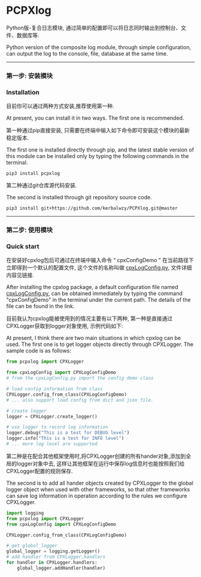 # PCPXlog
Python版-复合日志模块,  通过简单的配置即可以将日志同时输出到控制台、文件、数据库等.

Python version of the composite log module, through simple configuration, can output the log to the console, file, database at the same time.

-----

### 第一步: 安装模块

### Installation

目前你可以通过两种方式安装,推荐使用第一种.

At present, you can install it in two ways. The first one is recommended.

第一种通过pip直接安装, 只需要在终端中输入如下命令即可安装这个模块的最新稳定版本.

The first one is installed directly through pip, and the latest stable version of this module can be installed only by typing the following commands in the terminal.

```shell
pip3 install pcpxlog 
```

第二种通过git仓库源代码安装.

The second is installed through git repository source code.

```
pip3 install git+https://github.com/kerbalwzy/PCPXlog.git@master
```

----

### 第二步: 使用模块

### Quick start

在安装好cpxlog包后可通过在终端中输入命令 “ cpxConfigDemo ” 在当前路径下立即得到一个默认的配置文件, 这个文件的名称叫做 [cpxLogConfig.py](<https://github.com/kerbalwzy/PCPXlog/blob/master/pcpxlog/configDemo.py>), 文件详细内容见链接.

After installing the cpxlog package, a default configuration file named [cpxLogConfig.py](<https://github.com/kerbalwzy/PCPXlog/blob/master/pcpxlog/configDemo.py>), can be obtained immediately by typing the command "cpxConfigDemo" in the terminal under the current path. The details of the file can be found in the link.

目前我认为cpxlog能被使用到的情况主要有以下两种, 第一种是直接通过CPXLogger获取到logger对象使用, 示例代码如下:

At present, I think there are two main situations in which cpxlog can be used. The first one is to get logger objects directly through CPXLogger. The sample code is as follows:

```python
from pcpxlog import CPXLogger

from cpxLogConfig import CPXLogConfigDemo  
# from the cpxLogConfig.py import the config demo class

# load config information from class
CPXLogger.config_from_class(CPXLogConfigDemo)
# ... also support load config from dict and json file.

# create logger
logger = CPXLogger.create_logger()

# use logger to record log information
logger.debug("This is a test for DEBUG level")
logger.info("This is a test for INFO level")
# ... more log level are supported
```

第二种是在配合其他框架使用时,将CPXLogger创建的所有hander对象,添加到全局的logger对象中去, 这样让其他框架在运行中保存log信息时也能按照我们给CPXLogger配置的规则保存.

The second is to add all hander objects created by CPXLogger to the global logger object when used with other frameworks, so that other frameworks can save log information in operation according to the rules we configure CPXLogger.

```python
import logging
from pcpxlog import CPXLogger
from cpxLogConfig import CPXLogConfigDemo  

CPXLogger.config_from_class(CPXLogConfigDemo)

# get global_logger
global_logger = logging.getLogger()
# add handler from CPXLogger.handlers
for handler in CPXLogger.handlers:
    global_logger.addHandler(handler)
```



